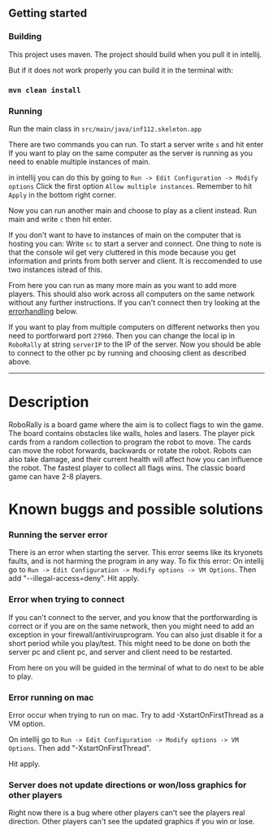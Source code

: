 ## Getting started

### Building
This project uses maven.
The project should build when you pull it in intellij.

But if it does not work properly you can build it in the terminal with:
### `mvn clean install`

### Running

Run the main class in `src/main/java/inf112.skeleton.app`

There are two commands you can run.
To start a server write `s` and hit enter
If you want to play on the same computer as the server is running as you need to enable multiple instances of main.

in intellij you can do this by going to `Run -> Edit Configuration -> Modify options`
Click the first option `Allow multiple instances`.
Remember to hit `Apply` in the bottom right corner.

Now you can run another main and choose to play as a client instead.
Run main and write `c` then hit enter.

If you don't want to have to instances of main on the computer that is hosting you can:
Write `sc` to start a server and connect.
One thing to note is that the console wil get very cluttered in this mode because you get information and prints from both server and client. 
It is reccomended to use two instances istead of this. 

From here you can run as many more main as you want to add more players.
This should also work across all computers on the same network without any further instructions.
If you can't connect then try looking at the [errorhandling](#known-buggs-and-possible-solutions) below.

If you want to play from multiple computers on different networks then you need to portforward port `27960`.
Then you can change the local ip in `RoboRally` at string `serverIP` to the IP of the server.
Now you should be able to connect to the other pc by running and choosing client as described above.

___

# Description 

RoboRally is a board game where the aim is to collect flags to win the game.
The board contains obstacles like walls, holes and lasers.
The player pick cards from a random collection to program the robot to move.
The cards can move the robot forwards, backwards or rotate the robot. Robots can also take damage, and their current
health will affect how you can influence the robot. The fastest player to collect all flags wins.
The classic board game can have 2-8 players.

# Known buggs and possible solutions

### Running the server error
There is an error when starting the server. 
This error seems like its kryonets faults, and is not harming the program in any way.
To fix this error:
On intellij go to
`Run -> Edit Configuration -> Modify options -> VM Options`.
Then add "--illegal-access=deny".
Hit apply.


### Error when trying to connect
If you can't connect to the server, and you know that the portforwarding is correct or if you are on the same network,
then you might need to add an exception in your firewall/antivirusprogram.
You can also just disable it for a short period while you play/test.
This might need to be done on both the server pc and client pc, and server and client need to be restarted.

From here on you will be guided in the terminal of what to do next to be able to play.

### Error running on mac

Error occur when trying to run on mac.
Try to add -XstartOnFirstThread as a VM option.

On intellij go to
`Run -> Edit Configuration -> Modify options -> VM Options`.
Then add "-XstartOnFirstThread".

Hit apply.

### Server does not update directions or won/loss graphics for other players
Right now there is a bug where other players can't see the players real direction.
Other players can't see the updated graphics if you win or lose.


